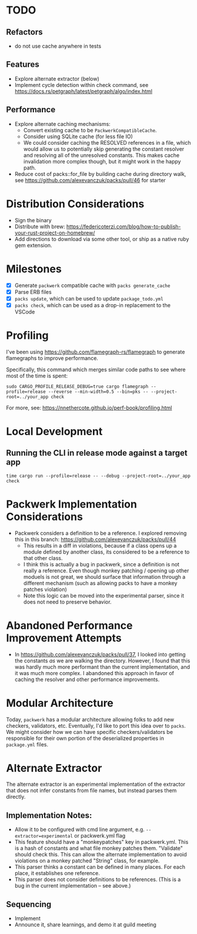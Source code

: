 # TODO

## Refactors
- do not use cache anywhere in tests

## Features
- Explore alternate extractor (below)
- Implement cycle detection within check command, see https://docs.rs/petgraph/latest/petgraph/algo/index.html

## Performance
- Explore alternate caching mechanisms:
  - Convert existing cache to be `PackwerkCompatibleCache`.
  - Consider using SQLite cache (for less file IO)
  - We could consider caching the RESOLVED references in a file, which would allow us to potentially skip generating the constant resolver and resolving all of the unresolved constants. This makes cache invalidation more complex though, but it might work in the happy path.
- Reduce cost of packs::for_file by building cache during directory walk, see https://github.com/alexevanczuk/packs/pull/46 for starter

# Distribution Considerations
- Sign the binary
- Distribute with brew: https://federicoterzi.com/blog/how-to-publish-your-rust-project-on-homebrew/
- Add directions to download via some other tool, or ship as a native ruby gem extension.

# Milestones
- [x] Generate `packwerk` compatible cache with `packs generate_cache`
- [x] Parse ERB files
- [x] `packs update`, which can be used to update `package_todo.yml`
- [x] `packs check`, which can be used as a drop-in replacement to the VSCode

# Profiling
I've been using https://github.com/flamegraph-rs/flamegraph to generate flamegraphs to improve performance.

Specifically, this command which merges similar code paths to see where most of the time is spent:
```
sudo CARGO_PROFILE_RELEASE_DEBUG=true cargo flamegraph --profile=release --reverse --min-width=0.5 --bin=pks -- --project-root=../your_app check
```
For more, see: https://nnethercote.github.io/perf-book/profiling.html

# Local Development
## Running the CLI in release mode against a target app
```
time cargo run --profile=release -- --debug --project-root=../your_app check
```

# Packwerk Implementation Considerations
- Packwerk considers a definition to be a reference. I explored removing this in this branch: https://github.com/alexevanczuk/packs/pull/44
  - This results in a diff in violations, because if a class opens up a module defined by another class, its considered to be a reference to that other class.
  - I think this is actually a bug in packwerk, since a definition is not really a reference. Even though monkey patching / opening up other moduels is not great, we should surface that information through a different mechanism (such as allowing packs to have a monkey patches violation)
  - Note this logic can be moved into the experimental parser, since it does not need to preserve behavior.

# Abandoned Performance Improvement Attempts
- In https://github.com/alexevanczuk/packs/pull/37, I looked into getting the constants *as* we are walking the directory. However, I found that this was hardly much more performant than the current implementation, and it was much more complex. I abandoned this approach in favor of caching the resolver and other performance improvements.

# Modular Architecture
Today, `packwerk` has a modular architecture allowing folks to add new checkers, validators, etc.
Eventually, I'd like to port this idea over to `packs`.
We might consider how we can have specific checkers/validators be responsible for their own portion of the deserialized properties in `package.yml` files.

# Alternate Extractor
The alternate extractor is an experimental implementation of the extractor that does not infer constants from file names, but instead parses them directly.

## Implementation Notes:
- Allow it to be configured with cmd line argument, e.g. `--extractor=experimental` or packwerk.yml flag
- This feature should have a "monkeypatches" key in packwerk.yml. This is a hash of constants and what file monkey patches them. "Validate" should check this. This can allow the alternate implementation to avoid violations on a monkey patched "String" class, for example.
- This parser thinks a constant can be defined in many places. For each place, it establishes one reference.
- This parser does not consider definitions to be references. (This is a bug in the current implementation – see above.)

## Sequencing
- Implement
- Announce it, share learnings, and demo it at guild meeting
